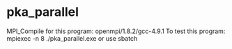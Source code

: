 # pka_parallel
MPI_Compile for this program: openmpi/1.8.2/gcc-4.9.1
To test this program: mpiexec -n 8 ./pka_parallel.exe or use sbatch
